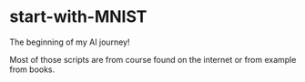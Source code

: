 # start-with-MNIST
The beginning of my AI journey!


Most of those scripts are from course found on the internet or from example from books.
